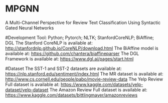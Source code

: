 # MPGNN
A Multi-Channel Perspective for Review Text Classification Using Syntactic Gated Neural Networks

#Development Tool:
Python; Pytorch; NLTK; StanfordCoreNLP; BiAffine; DGL
The Stanford CoreNLP is available at: http://stanfordnlp.github.io/CoreNLP/download.html
The BiAffine model is available at: https://github.com/chantera/biaffineparser
The DGL Framework is available at: https://www.dgl.ai/pages/start.html

#Dataset
The SST-1 and SST-2 datasets are available at: https://nlp.stanford.edu/sentiment/index.html
The MR dataset is available at: http://www.cs.cornell.edu/people/pabo/movie-review-data
The Yelp Review Full dataset is available at: https://www.kaggle.com/datasets/yelp-dataset/yelp-dataset
The Amazon Review Full dataset is available at: https://www.kaggle.com/datasets/bittlingmayer/amazonreviews
